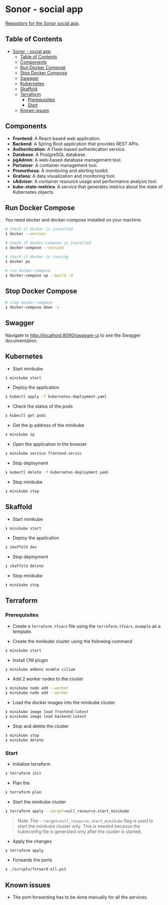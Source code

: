 # Sonor - social app

[Repository for the Sonor social app](https://github.com/vladtf/sonor).

## Table of Contents

- [Sonor - social app](#sonor---social-app)
  - [Table of Contents](#table-of-contents)
  - [Components](#components)
  - [Run Docker Compose](#run-docker-compose)
  - [Stop Docker Compose](#stop-docker-compose)
  - [Swagger](#swagger)
  - [Kubernetes](#kubernetes)
  - [Skaffold](#skaffold)
  - [Terraform](#terraform)
    - [Prerequisites](#prerequisites)
    - [Start](#start)
  - [Known issues](#known-issues)

## Components

- **Frontend**: A React-based web application.
- **Backend**: A Spring Boot application that provides REST APIs.
- **Authentication**: A Flask-based authentication service.
- **Database**: A PostgreSQL database.
- **pgAdmin**: A web-based database management tool.
- **Portainer**: A container management tool.
- **Prometheus**: A monitoring and alerting toolkit.
- **Grafana**: A data visualization and monitoring tool.
- **cAdvisor**: A container resource usage and performance analysis tool.
- **kube-state-metrics**: A service that generates metrics about the state of Kubernetes objects.

## Run Docker Compose

You need docker and docker-compose installed on your machine.

```bash
# check if docker is installed
❯ docker --version

# check if docker-compose is installed
❯ docker-compose --version

# check if docker is running
❯ docker ps

# run docker-compose
❯ docker-compose up --build -d
```
## Stop Docker Compose

```bash
# stop docker-compose
❯ docker-compose down -v
```

## Swagger

Navigate to [http://localhost:8090/swagger-ui](http://localhost:8090/swagger-ui) to see the Swagger documentation.


## Kubernetes

- Start minikube
```bash
❯ minikube start
```

- Deploy the application
```bash
❯ kubectl apply -f kubernetes-deployment.yaml
```

- Check the status of the pods
```bash
❯ kubectl get pods
```

- Get the ip address of the minikube
```bash
❯ minikube ip
```

- Open the application in the browser
```bash
❯ minikube service frontend-servic
```

- Stop deployment
```bash
❯ kubectl delete -f kubernetes-deployment.yaml
```

- Stop minikube
```bash
❯ minikube stop
```

## Skaffold

- Start minikube
```bash
❯ minikube start
```

- Deploy the application
```bash
❯ skaffold dev
```

- Stop deployment
```bash 
❯ skaffold delete
```

- Stop minikube
```bash
❯ minikube stop
```

## Terraform

### Prerequisites

- Create a `terraform.tfvars` file using the `terraform.tfvars.example` as a template.

- Create the minikube cluster using the following command

```bash
❯ minikube start
```

- Install CNI plugin

```bash
❯ minikube addons enable cilium
```

- Add 2 worker nodes to the cluster

```bash
❯ minikube node add --worker
❯ minikube node add --worker
```

- Load the docker images into the minikube cluster

```bash
❯ minikube image load frontend:latest
❯ minikube image load backend:latest
```

- Stop and delete the cluster

```bash
❯ minikube stop
❯ minikube delete
```

### Start

- Initialize terraform
```bash
❯ terraform init
```

- Plan the
```bash
❯ terraform plan
```

- Start the minikube cluster
```bash
❯ terraform apply --target=null_resource.start_minikube
```

> Note: The `--target=null_resource.start_minikube` flag is used to start the minikube cluster only. This is needed because the kubeconfig file is generated only after the cluster is started. 

- Apply the changes
```bash
❯ terraform apply
```

- Forwards the ports
```bash
❯ ./scripts/forward-all.ps1
```


## Known issues

* The port-forwarding has to be done manually for all the services.

